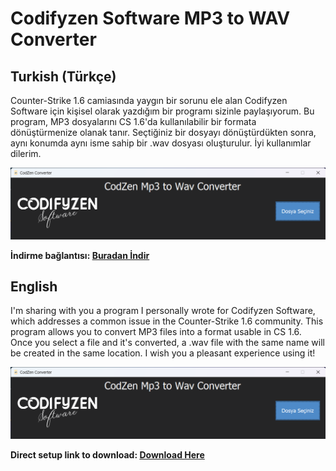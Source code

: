 # Codifyzen Software MP3 to WAV Converter

## Turkish (Türkçe)

Counter-Strike 1.6 camiasında yaygın bir sorunu ele alan Codifyzen Software için kişisel olarak yazdığım bir programı sizinle paylaşıyorum. Bu program, MP3 dosyalarını CS 1.6'da kullanılabilir bir formata dönüştürmenize olanak tanır. Seçtiğiniz bir dosyayı dönüştürdükten sonra, aynı konumda aynı isme sahip bir .wav dosyası oluşturulur. İyi kullanımlar dilerim.

![Program Görüntüsü](https://github.com/ethemdemirkaya/CodZenConverter/raw/main/CodZen%20Converter.png)

**İndirme bağlantısı: [Buradan İndir](https://www.webailesi.com/konu-codzen-converter-mp3-to-wav-29851)**

## English

I'm sharing with you a program I personally wrote for Codifyzen Software, which addresses a common issue in the Counter-Strike 1.6 community. This program allows you to convert MP3 files into a format usable in CS 1.6. Once you select a file and it's converted, a .wav file with the same name will be created in the same location. I wish you a pleasant experience using it!

![Program Image](https://github.com/ethemdemirkaya/CodZenConverter/raw/main/CodZen%20Converter.png)

**Direct setup link to download: [Download Here](https://www.webailesi.com/konu-codzen-converter-mp3-to-wav-29851)**

